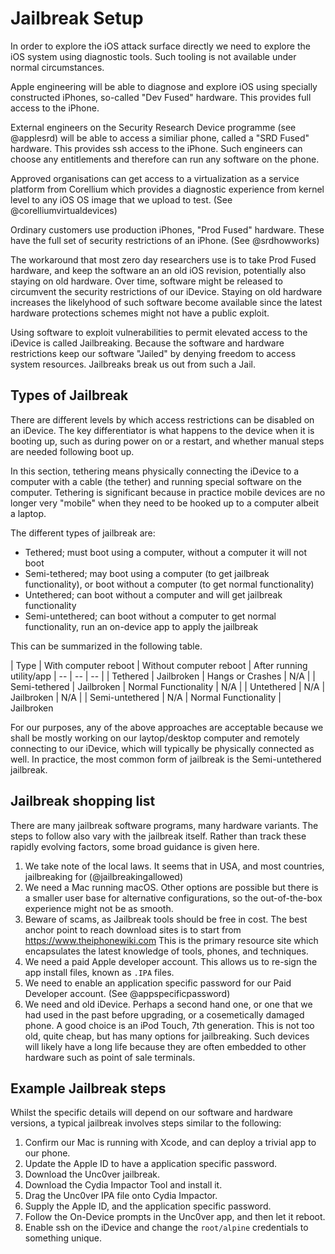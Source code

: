 # Jailbreak Setup

In order to explore the iOS attack surface directly we need to explore the iOS system using diagnostic tools.  Such tooling is not available under normal circumstances.

Apple engineering will be able to diagnose and explore iOS using specially constructed iPhones, so-called "Dev Fused" hardware.  This provides full access to the iPhone.

External engineers on the Security Research Device programme (see @applesrd) will be able to access a similiar phone, called a "SRD Fused" hardware.  This provides ssh access to the iPhone.  Such engineers can choose any entitlements and therefore can run any software on the phone.

Approved organisations can get access to a virtualization as a service platform from Corellium which provides a diagnostic experience from kernel level to any iOS OS image that we upload to test. (See @corelliumvirtualdevices)

Ordinary customers use production iPhones, "Prod Fused" hardware.  These have the full set of security restrictions of an iPhone. (See @srdhowworks)

The workaround that most zero day researchers use is to take Prod Fused hardware, and keep the software an an old iOS revision, potentially also staying on old hardware.  Over time, software might be released to circumvent the security restrictions of our iDevice.  Staying on old hardware increases the likelyhood of such software become available since the latest hardware protections schemes might not have a public exploit.

Using software to exploit vulnerabilities to permit elevated access to the iDevice is called Jailbreaking.  Because the software and hardware restrictions keep our software "Jailed" by denying freedom to access system resources.  Jailbreaks break us out from such a Jail.

## Types of Jailbreak

There are different levels by which access restrictions can be disabled on an iDevice.  The key differentiator is what happens to the device when it is booting up, such as during power on or a restart, and whether manual steps are needed following boot up.

In this section, tethering means physically connecting the iDevice to a computer with a cable (the tether) and running special software on the computer.  Tethering is significant because in practice mobile devices are no longer very "mobile" when they need to be hooked up to a computer albeit a laptop.

The different types of jailbreak are:
- Tethered; must boot using a computer, without a computer it will not boot
- Semi-tethered; may boot using a computer (to get jailbreak functionality), or boot without a computer (to get normal functionality) 
- Untethered; can boot without a computer and will get jailbreak functionality
- Semi-untethered; can boot without a computer to get normal functionality, run an on-device app to apply the jailbreak

This can be summarized in the following table.

| Type | With computer reboot | Without computer reboot | After running utility/app
| -- | -- | -- |
| Tethered | Jailbroken | Hangs or Crashes | N/A |
| Semi-tethered | Jailbroken | Normal Functionality | N/A |
| Untethered | N/A | Jailbroken  | N/A |
| Semi-untethered | N/A | Normal Functionality | Jailbroken

For our purposes, any of the above approaches are acceptable because we shall be mostly working on our laytop/desktop computer and remotely connecting to our iDevice, which will typically be physically connected as well.  In practice, the most common form of jailbreak is the Semi-untethered jailbreak.

## Jailbreak shopping list

There are many jailbreak software programs, many hardware variants.  The steps to follow also vary with the jailbreak itself.  Rather than track these rapidly evolving factors, some broad guidance is given here.

1.  We take note of the local laws.  It seems that in USA, and most countries, jailbreaking for (@jailbreakingallowed)
1.  We need a Mac running macOS.  Other options are possible but there is a smaller user base for alternative configurations, so the out-of-the-box experience might not be as smooth.
1.  Beware of scams, as Jailbreak tools should be free in cost.  The best anchor point to reach download sites is to start from https://www.theiphonewiki.com  This is the primary resource site which encapsulates the latest knowledge of tools, phones, and techniques.
1.  We need a paid Apple developer account.  This allows us to re-sign the app install files, known as `.IPA` files.
1.  We need to enable an application specific password for our Paid Developer account.  (See @appspecificpassword)
1.  We need and old iDevice.  Perhaps a second hand one, or one that we had used in the past before upgrading, or a cosemetically damaged phone.  A good choice is an iPod Touch, 7th generation.  This is not too old, quite cheap, but has many options for jailbreaking.  Such devices will likely have a long life because they are often embedded to other hardware such as point of sale terminals.

## Example Jailbreak steps

Whilst the specific details will depend on our software and hardware versions, a typical jailbreak involves steps similar to the following:

1. Confirm our Mac is running with Xcode, and can deploy a trivial app to our phone.
1. Update the Apple ID to have a application specific password.
1. Download the Unc0ver jailbreak.
1. Download the Cydia Impactor Tool and install it.
1. Drag the Unc0ver IPA file onto Cydia Impactor.
1. Supply the Apple ID, and the application specific password.
1. Follow the On-Device prompts in the Unc0ver app, and then let it reboot.
1. Enable ssh on the iDevice and change the `root/alpine` credentials to something unique.
